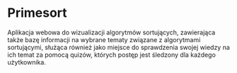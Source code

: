 # Primesort
Aplikacja webowa do wizualizacji algorytmów sortujących, zawierająca także bazę informacji na wybrane tematy związane z algorytmami sortującymi, służąca również jako miejsce do sprawdzenia swojej wiedzy na ich temat za pomocą quizów, których postęp jest śledzony dla każdego użytkownika.
